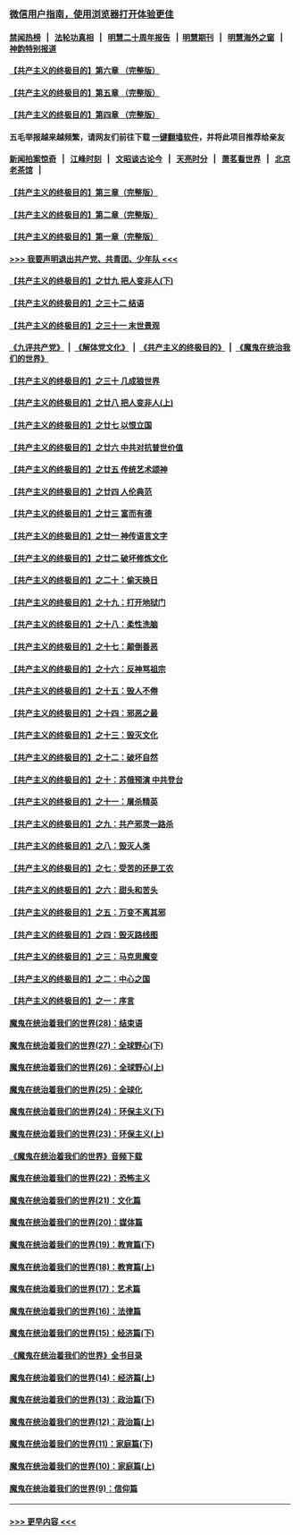 ### [微信用户指南，使用浏览器打开体验更佳](https://github.com/gfw-breaker/banned-news1/blob/master/indexes/wechat-guide.md?t=0)
#### [禁闻热榜](热点新闻.md?t=0)  &nbsp;&nbsp;|&nbsp;&nbsp; [法轮功真相](https://github.com/gfw-breaker/truth/blob/master/README.md?t=0) &nbsp;&nbsp;|&nbsp;&nbsp; [明慧二十周年报告](https://github.com/gfw-breaker/mh-reports/blob/master/README.md?t=0) &nbsp;&nbsp;|&nbsp;&nbsp;[明慧期刊](https://github.com/gfw-breaker/mh-qikan) &nbsp;&nbsp;|&nbsp;&nbsp; [明慧海外之窗](https://github.com/gfw-breaker/mh-news/blob/master/README.md?t=0) &nbsp;&nbsp;|&nbsp;&nbsp; [神韵特别报道](https://github.com/gfw-breaker/mh-news/blob/master/shenyun.md?t=0)
#### [【共产主义的终极目的】第六章 （完整版）](../pages/nsc422/n11428913.md?t=02102222) 
#### [【共产主义的终极目的】第五章 （完整版）](../pages/nsc422/n11428912.md?t=02102222) 
#### [【共产主义的终极目的】第四章 （完整版）](../pages/nsc422/n11428907.md?t=02102222) 
#### 五毛举报越来越频繁，请网友们前往下载 [一键翻墙软件](https://github.com/gfw-breaker/ssr-accounts)，并将此项目推荐给亲友
#### [新闻拍案惊奇](https://github.com/gfw-breaker/banned-news1/blob/master/pages/link4.md) &nbsp;&nbsp;|&nbsp;&nbsp; [江峰时刻](https://github.com/gfw-breaker/banned-news1/blob/master/pages/link4.md) &nbsp;&nbsp;|&nbsp;&nbsp; [文昭谈古论今](https://github.com/gfw-breaker/banned-news1/blob/master/pages/link4.md) &nbsp;&nbsp;|&nbsp;&nbsp; [天亮时分](https://github.com/gfw-breaker/banned-news1/blob/master/pages/link4.md) &nbsp;&nbsp;|&nbsp;&nbsp; [萧茗看世界](https://github.com/gfw-breaker/banned-news1/blob/master/pages/link4.md) &nbsp;&nbsp;|&nbsp;&nbsp; [北京老茶馆](https://github.com/gfw-breaker/banned-news1/blob/master/pages/link4.md) &nbsp;&nbsp;|&nbsp;&nbsp; 
#### [【共产主义的终极目的】第三章（完整版）](../pages/nsc422/n11428848.md?t=02102222) 
#### [【共产主义的终极目的】第二章（完整版）](../pages/nsc422/n11428831.md?t=02102222) 
#### [【共产主义的终极目的】第一章（完整版）](../pages/nsc422/n11417651.md?t=02102222) 
#### [>>> 我要声明退出共产党、共青团、少年队 <<<](https://github.com/begood0513/goodnews/blob/master/quit/letter.md) 
#### [【共产主义的终极目的】之廿九 把人变非人(下)](../pages/nsc422/n11344140.md?t=02102222) 
#### [【共产主义的终极目的】之三十二 结语](../pages/nsc422/n11360535.md?t=02102222) 
#### [【共产主义的终极目的】之三十一 末世景观](../pages/nsc422/n11351129.md?t=02102222) 
#### [《九评共产党》](https://github.com/begood0513/9ping.md/blob/master/README.md) &nbsp;|&nbsp; [《解体党文化》](../../../../jtdwh.md/blob/master/README.md)  &nbsp;|&nbsp; [《共产主义的终极目的》](../../../../gczydzjmd.md/blob/master/README.md) &nbsp;|&nbsp; [《魔鬼在统治我们的世界》](../../../../mgztzwmdsj.md/blob/master/README.md) 
#### [【共产主义的终极目的】之三十 几成狼世界](../pages/nsc422/n11348280.md?t=02102222) 
#### [【共产主义的终极目的】之廿八 把人变非人(上)](../pages/nsc422/n11340492.md?t=02102222) 
#### [【共产主义的终极目的】之廿七 以恨立国](../pages/nsc422/n11336944.md?t=02102222) 
#### [【共产主义的终极目的】之廿六 中共对抗普世价值](../pages/nsc422/n11324785.md?t=02102222) 
#### [【共产主义的终极目的】之廿五 传统艺术颂神](../pages/nsc422/n11296396.md?t=02102222) 
#### [【共产主义的终极目的】之廿四 人伦典范](../pages/nsc422/n11296397.md?t=02102222) 
#### [【共产主义的终极目的】之廿三 富而有德](../pages/nsc422/n11283598.md?t=02102222) 
#### [【共产主义的终极目的】之廿一 神传语言文字](../pages/nsc422/n11263265.md?t=02102222) 
#### [【共产主义的终极目的】之廿二 破坏修炼文化](../pages/nsc422/n11245728.md?t=02102222) 
#### [【共产主义的终极目的】之二十：偷天换日](../pages/nsc422/n11238846.md?t=02102222) 
#### [【共产主义的终极目的】之十九：打开地狱门](../pages/nsc422/n11206376.md?t=02102222) 
#### [【共产主义的终极目的】之十八：柔性洗脑](../pages/nsc422/n11199994.md?t=02102222) 
#### [【共产主义的终极目的】之十七：颠倒善恶](../pages/nsc422/n11179782.md?t=02102222) 
#### [【共产主义的终极目的】之十六：反神骂祖宗](../pages/nsc422/n11166798.md?t=02102222) 
#### [【共产主义的终极目的】之十五：毁人不倦](../pages/nsc422/n11166792.md?t=02102222) 
#### [【共产主义的终极目的】之十四：邪恶之最](../pages/nsc422/n11150249.md?t=02102222) 
#### [【共产主义的终极目的】之十三：毁灭文化](../pages/nsc422/n11135227.md?t=02102222) 
#### [【共产主义的终极目的】之十二：破坏自然](../pages/nsc422/n11135214.md?t=02102222) 
#### [【共产主义的终极目的】之十：苏俄预演 中共登台](../pages/nsc422/n11118424.md?t=02102222) 
#### [【共产主义的终极目的】之十一：屠杀精英](../pages/nsc422/n11118442.md?t=02102222) 
#### [【共产主义的终极目的】之九：共产邪灵一路杀](../pages/nsc422/n11114139.md?t=02102222) 
#### [【共产主义的终极目的】之八：毁灭人类](../pages/nsc422/n11108503.md?t=02102222) 
#### [【共产主义的终极目的】之七：受苦的还是工农](../pages/nsc422/n11101809.md?t=02102222) 
#### [【共产主义的终极目的】之六：甜头和苦头](../pages/nsc422/n11096971.md?t=02102222) 
#### [【共产主义的终极目的】之五：万变不离其邪](../pages/nsc422/n11091285.md?t=02102222) 
#### [【共产主义的终极目的】之四：毁灭路线图](../pages/nsc422/n11086284.md?t=02102222) 
#### [【共产主义的终极目的】之三：马克思魔变](../pages/nsc422/n11061941.md?t=02102222) 
#### [【共产主义的终极目的】之二：中心之国](../pages/nsc422/n11047728.md?t=02102222) 
#### [【共产主义的终极目的】之一：序言](../pages/nsc422/n11086077.md?t=02102222) 
#### [魔鬼在统治着我们的世界(28)：结束语](../pages/nsc422/n10936246.md?t=02102222) 
#### [魔鬼在统治着我们的世界(27)：全球野心(下)](../pages/nsc422/n10928319.md?t=02102222) 
#### [魔鬼在统治着我们的世界(26)：全球野心(上)](../pages/nsc422/n10900318.md?t=02102222) 
#### [魔鬼在统治着我们的世界(25)：全球化](../pages/nsc422/n10788205.md?t=02102222) 
#### [魔鬼在统治着我们的世界(24)：环保主义(下)](../pages/nsc422/n10695307.md?t=02102222) 
#### [魔鬼在统治着我们的世界(23)：环保主义(上)](../pages/nsc422/n10688613.md?t=02102222) 
#### [《魔鬼在统治着我们的世界》音频下载](../pages/nsc422/n10635553.md?t=02102222) 
#### [魔鬼在统治着我们的世界(22)：恐怖主义](../pages/nsc422/n10614727.md?t=02102222) 
#### [魔鬼在统治着我们的世界(21)：文化篇](../pages/nsc422/n10597706.md?t=02102222) 
#### [魔鬼在统治着我们的世界(20)：媒体篇](../pages/nsc422/n10586579.md?t=02102222) 
#### [魔鬼在统治着我们的世界(19)：教育篇(下)](../pages/nsc422/n10564808.md?t=02102222) 
#### [魔鬼在统治着我们的世界(18)：教育篇(上)](../pages/nsc422/n10526970.md?t=02102222) 
#### [魔鬼在统治着我们的世界(17)：艺术篇](../pages/nsc422/n10499093.md?t=02102222) 
#### [魔鬼在统治着我们的世界(16)：法律篇](../pages/nsc422/n10485969.md?t=02102222) 
#### [魔鬼在统治着我们的世界(15)：经济篇(下)](../pages/nsc422/n10469975.md?t=02102222) 
#### [《魔鬼在统治着我们的世界》全书目录](../pages/nsc422/n10464261.md?t=02102222) 
#### [魔鬼在统治着我们的世界(14)：经济篇(上)](../pages/nsc422/n10457370.md?t=02102222) 
#### [魔鬼在统治着我们的世界(13)：政治篇(下)](../pages/nsc422/n10448270.md?t=02102222) 
#### [魔鬼在统治着我们的世界(12)：政治篇(上)](../pages/nsc422/n10444576.md?t=02102222) 
#### [魔鬼在统治着我们的世界(11)：家庭篇(下)](../pages/nsc422/n10440961.md?t=02102222) 
#### [魔鬼在统治着我们的世界(10)：家庭篇(上)](../pages/nsc422/n10435448.md?t=02102222) 
#### [魔鬼在统治着我们的世界(9)：信仰篇](../pages/nsc422/n10432159.md?t=02102222) 

----
#### [ >>> 更早内容 <<< ](../indexes/nsc422-earlier.md)
